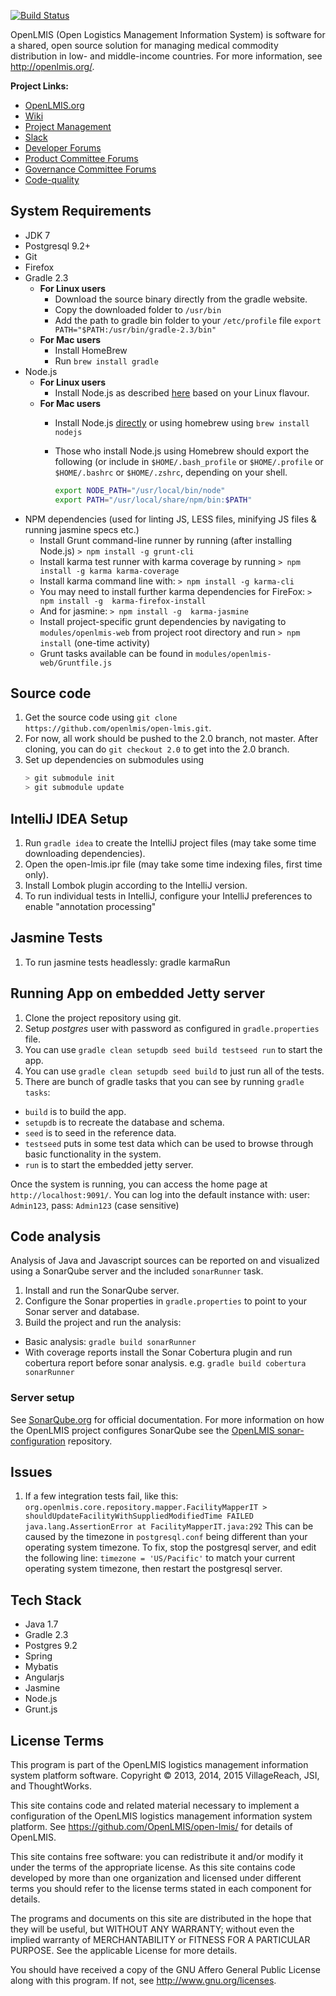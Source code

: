 [![Build Status](http://ci.openlmis.org:8080/job/OpenLMIS-dev-branch/badge/icon)](http://ci.openlmis.org:8080/job/OpenLMIS-dev-branch/)

OpenLMIS (Open Logistics Management Information System) is software for a shared, open source solution for managing medical commodity distribution in low- and middle-income countries.  For more information, see http://openlmis.org/.

__Project Links:__
* [OpenLMIS.org](http://openlmis.org)
* [Wiki](https://openlmis.atlassian.net/wiki/display/OP)
* [Project Management](https://openlmis.atlassian.net/projects/OLMIS/issues/)
* [Slack](http://openlmis.slack.com)
* [Developer Forums](https://groups.google.com/forum/#!forum/openlmis-dev)
* [Product Committee Forums](https://groups.google.com/forum/#!forum/openlmis_product_committee)
* [Governance Committee Forums](https://groups.google.com/forum/#!forum/openlmis-governance)
* [Code-quality](http://ci.openlmis.org:9000)

System Requirements
---------------------------
- JDK 7
- Postgresql 9.2+
- Git
- Firefox
- Gradle 2.3
  * **For Linux users**
    * Download the source binary directly from the gradle website.
    * Copy the downloaded folder to `/usr/bin`
    * Add the path to gradle bin folder to your `/etc/profile` file
    `export PATH="$PATH:/usr/bin/gradle-2.3/bin"`
  * **For Mac users**
    * Install HomeBrew
    * Run `brew install gradle`
- Node.js
  * **For Linux users**
    * Install Node.js as described [here](https://github.com/joyent/node/wiki/Installing-Node.js-via-package-manager#rhelcentosscientific-linux-6) based on your Linux flavour.
  * **For Mac users**
    * Install Node.js [directly](http://nodejs.org/) or using homebrew using `brew install nodejs`
    * Those who install Node.js using Homebrew should export the following (or include in `$HOME/.bash_profile` or `$HOME/.profile` or `$HOME/.bashrc` or `$HOME/.zshrc`, depending on your shell.

        ```bash
        export NODE_PATH="/usr/local/bin/node"
        export PATH="/usr/local/share/npm/bin:$PATH"
        ```
- NPM dependencies (used for linting JS, LESS files, minifying JS files & running jasmine specs etc.)
  * Install Grunt command-line runner by running (after installing Node.js)
    `> npm install -g grunt-cli`
  * Install karma test runner with karma coverage by running
    `> npm install -g karma karma-coverage`
  * Install karma command line with:
    `> npm install -g karma-cli`
  * You may need to install further karma dependencies for FireFox:
    `> npm install -g  karma-firefox-install`
  * And for jasmine:
    `> npm install -g  karma-jasmine`
  * Install project-specific grunt dependencies by navigating to `modules/openlmis-web` from project root directory and run
    `> npm install` (one-time activity)
  * Grunt tasks available can be found in `modules/openlmis-web/Gruntfile.js`

Source code
------------------
1. Get the source code using `git clone https://github.com/openlmis/open-lmis.git`.
2. For now, all work should be pushed to the 2.0 branch, not master. After cloning, you can do `git checkout 2.0` to get into the 2.0 branch.
3. Set up dependencies on submodules using
    ```bash
    > git submodule init
    > git submodule update
    ```

IntelliJ IDEA Setup
-------------------
1. Run `gradle idea` to create the IntelliJ project files (may take some time downloading dependencies).
2. Open the open-lmis.ipr file (may take some time indexing files, first time only).
3. Install Lombok plugin according to the IntelliJ version.
4. To run individual tests in IntelliJ, configure your IntelliJ preferences to enable "annotation processing"

Jasmine Tests
-------------------
1. To run jasmine tests headlessly: gradle karmaRun

Running App on embedded Jetty server
--------------------------------------------------
1. Clone the project repository using git.
2. Setup _postgres_ user with password as configured in `gradle.properties` file.
3. You can use `gradle clean setupdb seed build testseed run` to start the app.
4. You can use `gradle clean setupdb seed build` to just run all of the tests.
5. There are bunch of gradle tasks that you can see by running `gradle tasks`:
  - `build` is to build the app.
  - `setupdb` is to recreate the database and schema.
  - `seed` is to seed in the reference data.
  - `testseed` puts in some test data which can be used to browse through basic functionality in the system.
  - `run` is to start the embedded jetty server.

Once the system is running, you can access the home page at `http://localhost:9091/`. You can log into the default instance with: user: `Admin123`, pass: `Admin123` (case sensitive)

## Code analysis
Analysis of Java and Javascript sources can be reported on and visualized using a SonarQube server and the included
`sonarRunner` task.

1. Install and run the SonarQube server.
2. Configure the Sonar properties in `gradle.properties` to point to your Sonar server and database.
3. Build the project and run the analysis:
  * Basic analysis:  `gradle build sonarRunner`
  * With coverage reports install the Sonar Cobertura plugin and run cobertura report before sonar analysis.
     e.g. `gradle build cobertura sonarRunner`

### Server setup
See [SonarQube.org](http://www.sonarqube.org/) for official documentation.  For more information on how the OpenLMIS
  project configures SonarQube see the
  [OpenLMIS sonar-configuration](https://github.com/OpenLMIS/sonar-configuration) repository.

## Issues
1. If a few integration tests fail, like this:
`org.openlmis.core.repository.mapper.FacilityMapperIT > shouldUpdateFacilityWithSuppliedModifiedTime FAILED java.lang.AssertionError at FacilityMapperIT.java:292`
This can be caused by the timezone in `postgresql.conf` being different than your operating system timezone. To fix, stop the postgresql server, and edit the following line: `timezone = 'US/Pacific'` to match your current operating system timezone, then restart the postgresql server.

Tech Stack
---------------------------------
 - Java 1.7
 - Gradle 2.3
 - Postgres 9.2
 - Spring
 - Mybatis
 - Angularjs
 - Jasmine
 - Node.js
 - Grunt.js

License Terms
---------------------------
This program is part of the OpenLMIS logistics management information system platform software. Copyright © 2013, 2014, 2015 VillageReach, JSI, and ThoughtWorks.

This site contains code and related material necessary to implement a configuration of the OpenLMIS logistics management information system platform.  See https://github.com/OpenLMIS/open-lmis/ for details of OpenLMIS.

This site contains free software: you can redistribute it and/or modify it under the terms of the appropriate license.  As this site contains code developed by more than one organization and licensed under different terms you should refer to the license terms stated in each component for details.

The programs and documents on this site are distributed in the hope that they will be useful, but WITHOUT ANY WARRANTY; without even the implied warranty of MERCHANTABILITY or FITNESS FOR A PARTICULAR PURPOSE. See the applicable License for more details.

You should have received a copy of the GNU Affero General Public License along with this program.  If not, see http://www.gnu.org/licenses.
